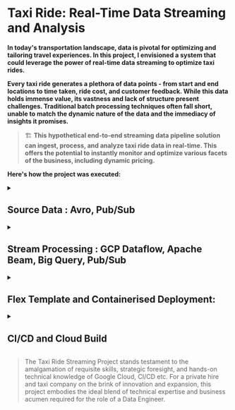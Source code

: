 # Taxi Ride: Real-Time Data Streaming and Analysis

**In today's transportation landscape, data is pivotal for optimizing and tailoring travel experiences. In this project, I envisioned a system that could leverage the power of real-time data streaming to optimize taxi rides.**

**Every taxi ride generates a plethora of data points - from start and end locations to time taken, ride cost, and customer feedback. While this data holds immense value, its vastness and lack of structure present challenges. Traditional batch processing techniques often fall short, unable to match the dynamic nature of the data and the immediacy of insights it promises.**

> 🏗️ **This hypothetical end-to-end streaming data pipeline solution can ingest, process, and analyze taxi ride data in real-time. This offers the potential to instantly monitor and optimize various facets of the business, including dynamic pricing.**

**Here's how the project was executed:**

<details>
  <summary><h2> Source Data : Avro, Pub/Sub </h2></summary>

To mimic real-world taxi ride data, I employed a Python script that simulates and streams ride information in real-time to a Pub/Sub topic.

Utilizing the **`Faker`** library, I generated attributes like driver and passenger IDs, as well as start and end locations. Other key metrics such as estimated and actual ride times, costs, ratings, and ride types were also simulated, creating a dataset that effectively captures the nuances of an actual **taxi booking system**.

For optimized data transmission and processing, I utilized the **Avro** framework over traditional JSON formats. The Avro format not only assures data compactness. This choice was strategic: Avro's efficiency makes it a more cost-effective solution in terms of resources, especially when deploying the system at a large scale.

Consequently, the serialized ride data is channeled to a **Google Cloud Pub/Sub topic**. This ensures that we simulate a live stream of taxi ride data, providing a real-time data generation and broadcasting experience.

[Checkout the code](https://github.com/BVK23/TaxiRide_StreamDataflow/blob/main/TaxiRideDataGen/taxiridedata_pubsub_publisher.py)

![Screenshot of GCP Pub/Sub Topic ‘ridesdata’](images/Screenshot_of_GCP_Pub_Sub_Topic.png)

*Screenshot of GCP Pub/Sub Topic ‘ridesdata’*
</details>

<details>
  <summary><h2> Stream Processing : GCP Dataflow, Apache Beam, Big Query, Pub/Sub </h2></summary>

> At the heart of this project lies real-time stream processing. Harnessing the might of Google Cloud Platform (GCP) tools coupled with Apache Beam, I targeted two main objectives:
> 

### 1. **Real-time Data Warehousing (ETL)**

> Taxi ride data, originating from our Pub/Sub topic, is channeled into a GCP Dataflow pipeline. With Apache Beam's capabilities, this pipeline efficiently filters, transforms, and loads data directly into Big Query - GCP's data warehouse.
> 

This live integration into Big Query empowers analysts to extract instant insights, enabling on-the-fly data-driven decisions. While the concept of daily batch pipelines was considered, continuous streaming proved more cost-efficient and agile solution.

In addition to the earlier transforms, we incorporate another ParDo transform that computes the **`time_difference`** and **`cost_difference`** based on the observed data. This processed data is subsequently loaded into Big Query.

[Checkout the full code](https://github.com/BVK23/TaxiRide_StreamDataflow/blob/main/TaxiRideDataGen/taxiridedata_pubsub_publisher.py)

![Screenshot of the Query fetching records from the ‘rides’ table that holds the streamed data](images/screenshot_query_rides_table.png)

*Screenshot of the Query fetching records from the ‘rides’ table that holds the streamed data*

### 2. **Dynamic Ride Pricing based on Surge Factor**

With the world moving at breakneck speed, dynamic pricing is instrumental in maintaining equilibrium between demand and supply. I formulated a 'Surge Factor' by analyzing real-time ride requests against taxi availability. A pronounced surge factor indicates higher demand, suggesting an opportune moment for a slight uptick in pricing.

> This surge factor, determined in real-time within the Dataflow pipeline, is then broadcasted to a separate Pub/Sub topic. An API, responsible for deciding ride prices, listens to this topic.
> 

As a result, I've ensured ride prices adapt in real-time to live demand-supply scenarios, elevating business revenue and refining passenger experience.

As observed, the pipeline for this use case shares similarities with the DWH use case up to the data deserialization step. Post this, we segment the data into 5-minute sliding windows, refreshing every minute. This approach allows us to adeptly capture any surge in rides by monitoring the ride count within a 5-minute bracket, and accordingly fine-tune our surge factor every minute to recalibrate ride prices in our taxi system.

[Checkout the full code](https://github.com/BVK23/TaxiRide_StreamDataflow/blob/main/Stream_RideSurge/RideSurge_TaxiRide.py)

![Screenshot of the output of data streamed to Pub/Sub for dynamically adjusting price](images/screenshot_data_streamed_pubsub.png)

*Screenshot of the output of data streamed to Pub/Sub for dynamically adjusting price*

During my evaluations, I closely monitored both the processing and event times of our windowed streaming data. The results were promising.  I executed the streaming pipeline for a new subscription under the under the topic (source data), so that as soon I deploy/run the pipeline there is no delay in processing data. 

However, as with any real-world application, we must prepare for contingencies—like late data arrivals. Simulating such nuances requires intricate effort.
</details>

<details>
  <summary><h2>Flex Template and Containerised Deployment:  </h2></summary>

###Docker, Artifact Registry, Cloud CLI  


> In pursuit to make the streaming project not just effective but also scalable and maintainable, I employed Dataflow flex templates and containerized deployment.
> 
    
By employing a Flex template, I packaged the pipeline as a Docker image in Artifact Registry. The template specification, stored in Cloud Storage, points to this Docker image. On initiating the template, the Dataflow service kickstarts a launcher VM, retrieves the Docker image, and gets the pipeline running.

![The Docker File](images/screenshot_docker_file.png)

*The Docker File*

Docker's encapsulation feature provides us with an isolated, consistent environment for our Dataflow pipeline, making it ideal for replicable deployments across various stages of our project.

Designed for versatility, my pipeline isn't tethered to any specific Pub/Sub subscription. It leans on Python's argparse module and metadata-defined parameters, ensuring users provide the **`--subscription_path`** argument, indicating the intended Pub/Sub subscription.

![Configurable Subscription Path](images/Configurable_subscription.png)

*Configurable Subscription Path*

This design ensures maximum flexibility. Whether we're running tests using one subscription or deploying in a production scenario with another, the pipeline remains consistent. Users/Devs only need to specify the appropriate subscription when triggering the pipeline.

[Check the Metadata file used for creating the template](https://github.com/BVK23/TaxiRide_StreamDataflow/blob/main/Stream_ETL/metadata.json) 


![Flex template creation](images/screenshot_flex_template_creation.png)

*Flex template creation*


![Docker Images at Artifact Registry](images/Docker_imgs_Artifact_repo.png)

*Docker Images at Artifact Registry*
</details>

<details>
  <summary><h2> CI/CD and Cloud Build </h2></summary>
    
> To augment the resilience and adaptability of our Taxi Ride streaming project, the integration of Continuous Integration and Continuous Delivery (CI/CD) was paramount. Google Cloud Build was our chosen mechanism to round off this comprehensive Data Engineering Project.
> 

A simple Google Cloud CLI command will set our flex template into a Dataflow job.

![Command to run our Dataflow flex template job.](images/command_to_run_Dataflow.png)

*Command to run our Dataflow flex template job.*

However, the real challenge lay in incorporating this seamlessly into our test and production environments and CI/CD cycle. I drafted a **`cloudbuild.yaml`** file, which delineates the steps for building the Docker image, creating the flex template, and subsequently kickstarting the job.

[cloudbuild.yaml file](https://github.com/BVK23/TaxiRide_StreamDataflow/blob/main/Stream_ETL/metadata.json) 

The inherent compatibility of Google Cloud Build with version control systems like GitHub facilitated the automatic deployment of our pipeline upon the push of a new tag.

The schematic representation of our CI/CD setup with Google Cloud Build is as follows:

1. **Source Control**: Developers seamlessly commit and push their code updates to GitHub.
2. **Trigger Activation**: The act of pushing a new tag, such as v1.0.1, activates the Cloud Build trigger.
3. **Automated Build & Test**: Cloud Build, in its prowess, fetches the code, and adhering to the blueprint provided by the **`cloudbuild.yaml`** file, runs the build. The initial tests are executed within a test environment/project.
4. **Deployment**: Post successful tests, we trigger the build for production, releasing the updated application.

**Our Build Test illustrated below:**

![Screenshot of Cloud Build Dashboard](images/screenshot_Cloud_build.png)

*Screenshot of Cloud Build Dashboard*

![Shows that our trigger succeeded once we pushed the changes and new tag to our repo.](images/cloud_build_trigger.png)

*Shows that our trigger succeeded once we pushed the changes and new tag to our repo.*

![Successful build and the pipeline is deployed on Dataflow](images/sucessfull_build_dataflow.png)

*Successful build and the pipeline is deployed on Dataflow*


</details>


> The Taxi Ride Streaming Project stands testament to the amalgamation of requisite skills, strategic foresight, and hands-on technical knowledge of Google Cloud, CI/CD etc. For a private hire and taxi company on the brink of innovation and expansion, this project embodies the ideal blend of technical expertise and business acumen required for the role of a Data Engineer.
> 